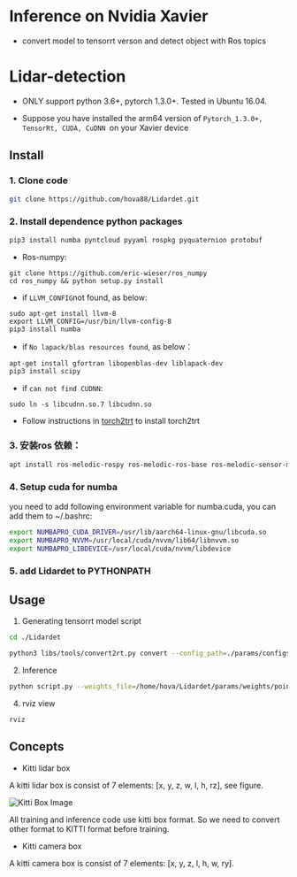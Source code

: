 
# Inference on Nvidia Xavier 

- convert model to tensorrt verson and detect object with Ros topics



# Lidar-detection
 - ONLY support python 3.6+, pytorch 1.3.0+. Tested in Ubuntu 16.04.

 - Suppose you have installed the arm64 version of `Pytorch_1.3.0+, TensorRt, CUDA, CuDNN `on your Xavier device
 
## Install

### 1. Clone code

```bash
git clone https://github.com/hova88/Lidardet.git
```

### 2. Install dependence python packages

```bash
pip3 install numba pyntcloud pyyaml rospkg pyquaternion protobuf
```
  
 - Ros-numpy:
```angular2
git clone https://github.com/eric-wieser/ros_numpy
cd ros_numpy && python setup.py install
```

 - if `LLVM_CONFIG`not found, as below:
```angular2
sudo apt-get install llvm-8
export LLVM_CONFIG=/usr/bin/llvm-config-8
pip3 install numba
```
 - if `No lapack/blas resources found`, as below：   
```bash
apt-get install gfortran libopenblas-dev liblapack-dev
pip3 install scipy
```

 - if `can not find CUDNN`:
```angular2
sudo ln -s libcudnn.so.7 libcudnn.so
```

 - Follow instructions in [torch2trt](https://github.com/NVIDIA-AI-IOT/torch2trt) to install torch2trt


### 3. 安装ros 依赖：
```bash
apt install ros-melodic-rospy ros-melodic-ros-base ros-melodic-sensor-msgs ros-melodic-jsk-recognition-msgs ros-melodic-visualization-msgs
```
### 4. Setup cuda for numba

you need to add following environment variable for numba.cuda, you can add them to ~/.bashrc:

```bash
export NUMBAPRO_CUDA_DRIVER=/usr/lib/aarch64-linux-gnu/libcuda.so
export NUMBAPRO_NVVM=/usr/local/cuda/nvvm/lib64/libnvvm.so
export NUMBAPRO_LIBDEVICE=/usr/local/cuda/nvvm/libdevice
```

### 5. add Lidardet to PYTHONPATH

## Usage

1. Generating tensorrt model script
```bash
cd ./Lidardet

python3 libs/tools/convert2rt.py convert --config_path=./params/configs/pointpillars_kitti_car_xy16.yaml --weights_file=./params/weights/path/to/your.ckpt --trt_path=/home/hova/Lidardet/params/TensorRT/XXX
```

2. Inference   
```bash
python script.py --weights_file=/home/hova/Lidardet/params/weights/pointpillars/PointPillars.tckpt --config_path=/home/hova/Lidardet/params/configs/pointpillars_kitti_car_xy16.yaml --trt_dir=/home/hova/Lidardet/params/TensorRT/XXX

```
4. rviz view 
```
rviz 
```
## Concepts


* Kitti lidar box

A kitti lidar box is consist of 7 elements: [x, y, z, w, l, h, rz], see figure.

![Kitti Box Image](https://raw.githubusercontent.com/traveller59/second.pytorch/master/images/kittibox.png)

All training and inference code use kitti box format. So we need to convert other format to KITTI format before training.

* Kitti camera box

A kitti camera box is consist of 7 elements: [x, y, z, l, h, w, ry].
